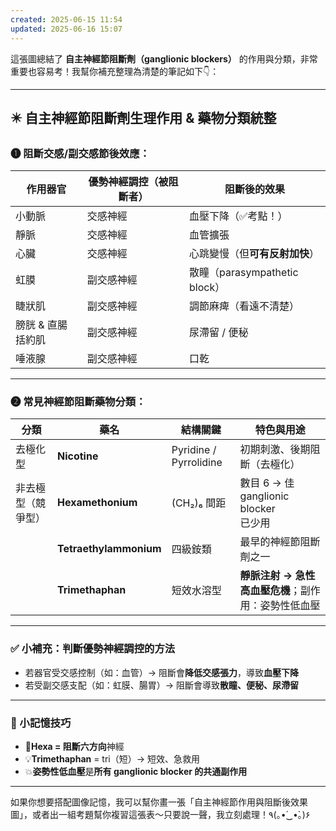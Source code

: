 ```yaml
---
created: 2025-06-15 11:54
updated: 2025-06-16 15:07
---
```

這張圖總結了 **自主神經節阻斷劑（ganglionic blockers）** 的作用與分類，非常重要也容易考！我幫你補充整理為清楚的筆記如下👇：

---

## ✴️ 自主神經節阻斷劑生理作用 & 藥物分類統整

### ➊ 阻斷交感/副交感節後效應：

| 作用器官       | 優勢神經調控（被阻斷者） | 阻斷後的效果                    |
| ---------- | ------------ | ------------------------- |
| 小動脈        | 交感神經         | 血壓下降（✅考點！）                |
| 靜脈         | 交感神經         | 血管擴張                      |
| 心臟         | 交感神經         | 心跳變慢（但**可有反射加快**）         |
| 虹膜         | 副交感神經        | 散瞳（parasympathetic block） |
| 睫狀肌        | 副交感神經        | 調節麻痺（看遠不清楚）               |
| 膀胱 & 直腸括約肌 | 副交感神經        | 尿滯留 / 便秘                  |
| 唾液腺        | 副交感神經        | 口乾                        |

---

### ➋ 常見神經節阻斷藥物分類：

| 分類        | 藥名                     | 結構關鍵                   | 特色與用途                              |
| --------- | ---------------------- | ---------------------- | ---------------------------------- |
| 去極化型      | **Nicotine**           | Pyridine / Pyrrolidine | 初期刺激、後期阻斷（去極化）                     |
| 非去極型（競爭型） | **Hexamethonium**      | (CH₂)₆ 間距              | 數目 6 → 佳 ganglionic blocker<br>已少用 |
|           | **Tetraethylammonium** | 四級銨類                   | 最早的神經節阻斷劑之一                        |
|           | **Trimethaphan**       | 短效水溶型                  | **靜脈注射 → 急性高血壓危機**；副作用：姿勢性低血壓      |

---

### ✅ 小補充：**判斷優勢神經調控的方法**

* 若器官受交感控制（如：血管）→ 阻斷會**降低交感張力**，導致**血壓下降**
* 若受副交感支配（如：虹膜、腸胃）→ 阻斷會導致**散瞳、便秘、尿滯留**

---

### 🧠 小記憶技巧

* 🚫**Hexa = 阻斷六方向**神經
* 💡**Trimethaphan** = tri（短）→ 短效、急救用
* 💥**姿勢性低血壓**是**所有 ganglionic blocker 的共通副作用**

---

如果你想要搭配圖像記憶，我可以幫你畫一張「自主神經節作用與阻斷後效果圖」，或者出一組考題幫你複習這張表～只要說一聲，我立刻處理！٩(｡•́‿•̀｡)۶
